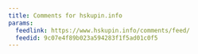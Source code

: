 ```yaml
---
title: Comments for hskupin.info
params:
  feedlink: https://www.hskupin.info/comments/feed/
  feedid: 9c07e4f89b023a594283f1f5ad01c0f5
---
```

